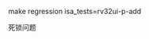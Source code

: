 <!-- 💥BILLLIAO-⚛-FILEHEADER☣ -->
<!-- ⚡AUTHOR: BillLiaoMX -->
<!-- 🌶CREATION-DATE: 2019-01-06 12:04:44💦 -->
<!-- 💤LAST-MODIFY-AUTHOR:   BillLiaoMX💢 -->
<!-- 💮UPDATE-TIME: 2019-01-06 12:04:44💠 -->

make regression isa_tests=rv32ui-p-add

死锁问题
